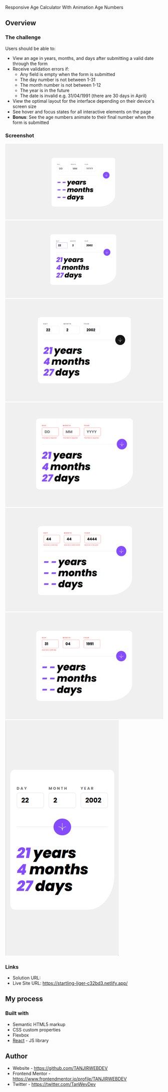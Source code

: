 Responsive Age Calculator With Animation Age Numbers

## Overview

### The challenge

Users should be able to:

- View an age in years, months, and days after submitting a valid date through the form
- Receive validation errors if:
  - Any field is empty when the form is submitted
  - The day number is not between 1-31
  - The month number is not between 1-12
  - The year is in the future
  - The date is invalid e.g. 31/04/1991 (there are 30 days in April)
- View the optimal layout for the interface depending on their device's screen size
- See hover and focus states for all interactive elements on the page
- **Bonus**: See the age numbers animate to their final number when the form is submitted

### Screenshot

![1](./ScreenShot1.png)
![2](./ScreenShot2.png)
![3](./ScreenShot3.png)
![4](./ScreenShot4.png)
![5](./ScreenShot5.png)
![6](./ScreenShot6.png)
![7](./ScreenShot7.png)

### Links

- Solution URL:
- Live Site URL: https://startling-liger-c32bd3.netlify.app/

## My process

### Built with

- Semantic HTML5 markup
- CSS custom properties
- Flexbox
- [React](https://reactjs.org/) - JS library

## Author

- Website - https://github.com/TANJIRWEBDEV
- Frontend Mentor - https://www.frontendmentor.io/profile/TANJIRWEBDEV
- Twitter - https://twitter.com/TanWevDev
